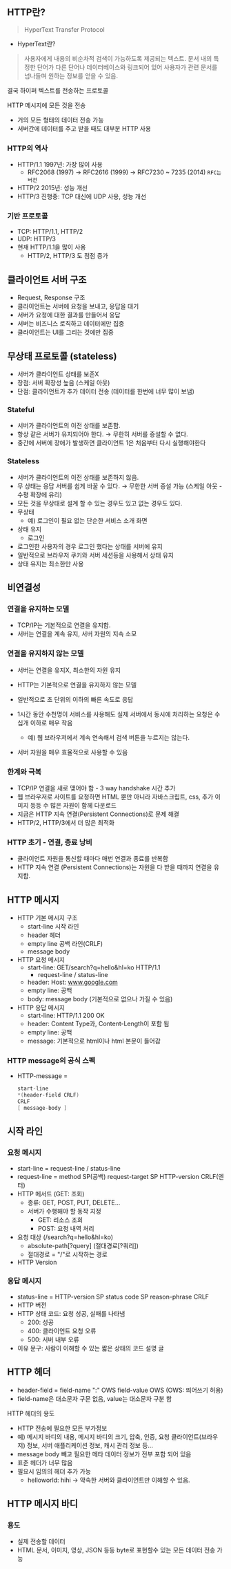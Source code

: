 ## HTTP란?

> HyperText Transfer Protocol
> 
- HyperText란?

> 사용자에게 내용의 비순차적 검색이 가능하도록 제공되는 텍스트. 문서 내의 특정한 단어가 다른 단어나 데이터베이스와 링크되어 있어 사용자가 관련 문서를 넘나들며 원하는 정보를 얻을 수 있음.
> 

 결국 하이퍼 텍스트를 전송하는 프로토콜

HTTP 메시지에 모든 것을 전송

- 거의 모든 형태의 데이터 전송 가능
- 서버간에 데이터를 주고 받을 때도 대부분 HTTP 사용

### HTTP의 역사

- HTTP/1.1 1997년: 가장 많이 사용
    - RFC2068 (1997) → RFC2616 (1999) → RFC7230 ~ 7235 (2014) `RFC는 버전`
- HTTP/2 2015년: 성능 개선
- HTTP/3 진행중: TCP 대신에 UDP 사용, 성능 개선

### 기반 프로토콜

- TCP: HTTP/1.1, HTTP/2
- UDP: HTTP/3
- 현재 HTTP/1.1을 많이 사용
    - HTTP/2, HTTP/3 도 점점 증가
    

## 클라이언트 서버 구조

- Request, Response 구조
- 클라이언트는 서버에 요청을 보내고, 응답을 대기
- 서버가 요청에 대한 결과를 만들어서 응답
- 서버는 비즈니스 로직하고 데이터에만 집중
- 클라이언트는 UI를 그리는 것에만 집중

## 무상태 프로토콜 (stateless)

- 서버가 클라이언트 상태를 보존X
- 장점: 서버 확장성 높음 (스케일 아웃)
- 단점: 클라이언트가 추가 데이터 전송 (데이터를 한번에 너무 많이 보냄)

### Stateful

- 서버가 클라이언트의 이전 상태를 보존함.
- 항상 같은 서버가 유지되어야 한다. → 무한히 서버를 증설할 수 없다.
- 중간에 서버에 장애가 발생하면 클라이언트 1은 처음부터 다시 실행해야한다

### Stateless

- 서버가 클라이언트의 이전 상태를 보존하지 않음.
- 무 상태는 응답 서버를 쉽게 바꿀 수 있다. → 무한한 서버 증설 가능 (스케일 아웃 - 수평 확장에 유리)
- 모든 것을 무상태로 설계 할 수 있는 경우도 있고 없는 경우도 있다.
- 무상태
    - 예) 로그인이 필요 없는 단순한 서비스 소개 화면
- 상태 유지
    - 로그인
- 로그인한 사용자의 경우 로그인 했다는 상태를 서버에 유지
- 일반적으로 브라우저 쿠키와 서버 세션등을 사용해서 상태 유지
- 상태 유지는 최소한만 사용

## 비연결성

### 연결을 유지하는 모델

- TCP/IP는 기본적으로 연결을 유지함.
- 서버는 연결을 계속 유지, 서버 자원의 지속 소모

### 연결을 유지하지 않는 모델

- 서버는 연결을 유지X, 최소한의 자원 유지

- HTTP는 기본적으로 연결을 유지하지 않는 모델
- 일반적으로 초 단위의 이하의 빠른 속도로 응답
- 1시간 동안 수천명이 서비스를 사용해도 실제 서버에서 동시에 처리하는 요청은 수십개 이하로 매우 작음
    - 예) 웹 브라우저에서 계속 연속해서 검색 버튼을 누르지는 않는다.
- 서버 자원을 매우 효율적으로 사용할 수 있음

### 한계와 극복

- TCP/IP 연결을 새로 맺어야 함 - 3 way handshake 시간 추가
- 웹 브라우저로 사이트를 요청하면 HTML 뿐만 아니라 자바스크립트, css, 추가 이미지 등등 수 많은 자원이 함께 다운로드
- 지금은 HTTP 지속 연결(Persistent Connections)로 문제 해결
- HTTP/2, HTTP/3에서 더 많은 최적화

### HTTP 초기 - 연결, 종료 낭비

- 클라이언트 자원을 통신할 때마다 매번 연결과 종료를 반복함
- HTTP 지속 연결 (Persistent Connections)는 자원을 다 받을 때까지 연결을 유지함.

## HTTP 메시지

- HTTP 기본 메시지 구조
    - start-line 시작 라인
    - header 헤더
    - empty line 공백 라인(CRLF)
    - message body
- HTTP 요청 메시지
    - start-line: GET/search?q=hello&hl=ko HTTP/1.1
        - request-line / status-line
    - header: Host: www.google.com
    - empty line: 공백
    - body: message body (기본적으로 없으나 가질 수 있음)
- HTTP 응답 메시지
    - start-line: HTTP/1.1 200 OK
    - header: Content Type과, Content-Length이 포함 됨
    - empty line: 공백
    - message: 기본적으로 html이나 html 본문이 들어감

### HTTP message의 공식 스펙

- HTTP-message =
    
    ```swift
    start-line
    *(header-field CRLF)
    CRLF
    [ message-body ]
    ```
    

## 시작 라인

### 요청 메시지

- start-line = request-line / status-line
- request-line = method SP(공백) request-target SP HTTP-version CRLF(엔터)
- HTTP 메서드 (GET: 조회)
    - 종류: GET, POST, PUT, DELETE...
    - 서버가 수행해야 할 동작 지정
        - GET: 리소스 조회
        - POST: 요청 내역 처리
- 요청 대상 (/search?q=hello&hl=ko)
    - absolute-path[?query] (절대경로[?쿼리])
    - 절대경로 = "/"로 시작하는 경로
- HTTP Version

### 응답 메시지

- status-line = HTTP-version SP status code SP reason-phrase CRLF
- HTTP 버전
- HTTP 상태 코드: 요청 성공, 실패를 나타냄
    - 200: 성공
    - 400: 클라이언트 요청 오류
    - 500: 서버 내부 오류
- 이유 문구: 사람이 이해할 수 있는 짧은 상태의 코드 설명 글

## HTTP 헤더

- header-field = field-name ":" OWS field-value OWS (OWS: 띄어쓰기 허용)
- field-name은 대소문자 구문 없음, value는 대소문자 구분 함

HTTP 헤더의 용도

- HTTP 전송에 필요한 모든 부가정보
- 예) 메시지 바디의 내용, 메시지 바디의 크기, 압축, 인증, 요청 클라이언트(브라우저) 정보, 서버 애플리케이션 정보, 캐시 관리 정보 등...
- message body 빼고 필요한 메타 데이터 정보가 전부 포함 되어 있음
- 표준 헤더가 너무 많음
- 필요시 임의의 헤더 추가 가능
    - helloworld: hihi → 약속한 서버와 클라이언트만 이해할 수 있음.
    

## HTTP 메시지 바디

### 용도

- 실제 전송할 데이터
- HTML 문서, 이미지, 영상, JSON 등등 byte로 표현할수 있는 모든 데이터 전송 가능